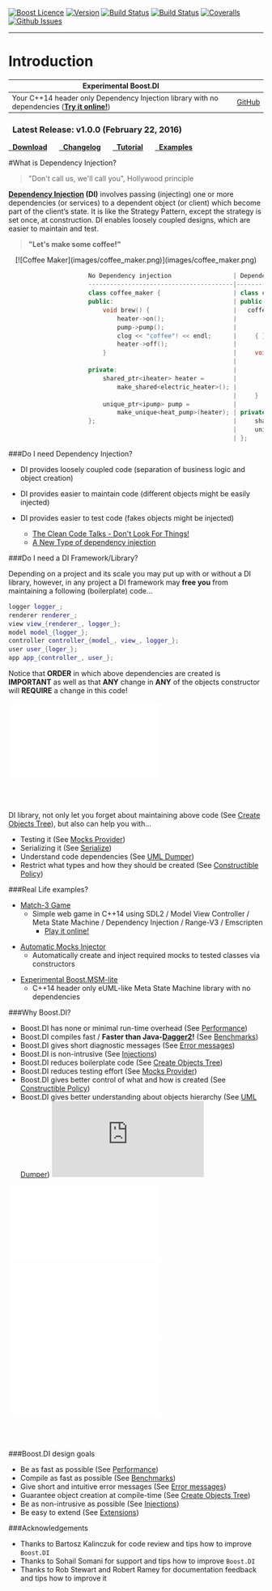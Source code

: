 <a href="http://www.boost.org/LICENSE_1_0.txt" target="_blank">![Boost Licence](http://img.shields.io/badge/license-boost-blue.svg)</a>
<a href="https://github.com/boost-experimental/di/releases" target="_blank">![Version](https://badge.fury.io/gh/boost-experimental%2Fdi.svg)</a>
<a href="https://travis-ci.org/boost-experimental/di" target="_blank">![Build Status](https://img.shields.io/travis/boost-experimental/di/cpp14.svg?label=linux/osx)</a>
<a href="https://ci.appveyor.com/project/krzysztof-jusiak/di" target="_blank">![Build Status](https://img.shields.io/appveyor/ci/krzysztof-jusiak/di/cpp14.svg?label=windows)</a>
<a href="https://coveralls.io/r/boost-experimental/di?branch=cpp14" target="_blank">![Coveralls](http://img.shields.io/coveralls/boost-experimental/di/cpp14.svg)</a>
<a href="http://github.com/boost-experimental/di/issues" target="_blank">![Github Issues](https://img.shields.io/github/issues/boost-experimental/di.svg)</a>

---------------------------------------

Introduction
============

| **Experimental Boost.DI** | |
| - | - |
| Your C++14 header only Dependency Injection library with no dependencies ([__Try it online!__](http://boost-experimental.github.io/di/try_it/index.html)) | <a class="github-button" href="https://github.com/boost-experimental/di" data-style="mega" data-count-href="/boost-experimental/di/stargazers" data-count-api="/repos/boost-experimental/di#stargazers_count" data-count-aria-label="# stargazers on GitHub" aria-label="Star boost-experimental/di on GitHub">GitHub</a> |

<div class="important">
<h3 class="wy-text-neutral"><span class="fa fa-info-circle wy-text-info"></span>&nbsp; Latest Release: <b>v1.0.0</b> (February 22, 2016)</h3>
<a href="../releases" class="btn btn-success" style="margin-bottom:8px;" role="button"><span class="fa fa-download"></span>&nbsp; <b>Download</b></a> &nbsp;&nbsp;&nbsp;&nbsp; <a href="CHANGELOG/index.html" class="btn btn-info" style="margin-bottom:8px;" role="button"><span class="fa fa-reorder"></span>&nbsp; <b>Changelog</b></a> &nbsp;&nbsp;&nbsp;&nbsp; <a href="tutorial/index.html" class="btn btn-warning" style="margin-bottom:8px;" role="button"><span class="fa fa-gear"></span>&nbsp; <b>Tutorial</b></a> &nbsp;&nbsp;&nbsp;&nbsp; <a href="examples/index.html" class="btn btn-danger" style="margin-bottom:8px;" role="button"><span class="fa fa-book"></span>&nbsp; <b>Examples</b></a>
</div>

#What is Dependency Injection?
> "Don't call us, we'll call you", Hollywood principle

**[Dependency Injection](http://www.youtube.com/watch?v=IKD2-MAkXyQ) (DI)** involves passing (injecting) one or more dependencies (or services) to a dependent object (or client) which become part of the client’s state.
It is like the Strategy Pattern, except the strategy is set once, at construction. DI enables loosely coupled designs, which are easier to maintain and test.

> **"Let's make some coffee!"**

<center>[![Coffee Maker](images/coffee_maker.png)](images/coffee_maker.png)</center>

```cpp
                      No Dependency injection                 | Dependency Injection
                      ----------------------------------------|-------------------------------------------
                      class coffee_maker {                    | class coffee_maker {
                      public:                                 | public:
                          void brew() {                       |   coffee_maker(shared_ptr<iheater> heater
                              heater->on();                   |              , unique_ptr<ipump> pump)
                              pump->pump();                   |         : heater(heater), pump(move(pump))
                              clog << "coffee"! << endl;      |     { }
                              heater->off();                  |
                          }                                   |     void brew() {
                                                              |         heater->on();
                      private:                                |         pump->pump();
                          shared_ptr<iheater> heater =        |         clog << "coffee!" << endl;
                              make_shared<electric_heater>(); |         heater->off();
                                                              |     }
                          unique_ptr<ipump> pump =            |
                              make_unique<heat_pump>(heater); | private:
                      };                                      |     shared_ptr<iheater> heater;
                                                              |     unique_ptr<ipump> pump;
                                                              | };
```

###Do I need Dependency Injection?

* DI provides loosely coupled code (separation of business logic and object creation)
* DI provides easier to maintain code (different objects might be easily injected)
* DI provides easier to test code (fakes objects might be injected)

    * [The Clean Code Talks - Don't Look For Things!](http://www.youtube.com/watch?v=RlfLCWKxHJ0)
    * [A New Type of dependency injection](http://www.youtube.com/watch?v=oK_XtfXPkqw)

###Do I need a DI Framework/Library?

Depending on a project and its scale you may put up with or without a DI library, however, in any project
a DI framework may **free you** from maintaining a following (boilerplate) code...

```cpp
logger logger_;
renderer renderer_;
view view_{renderer_, logger_};
model model_{logger_};
controller controller_{model_, view_, logger_};
user user_{loger_};
app app_{controller_, user_};
```
Notice that **ORDER** in which above dependencies are created is **IMPORTANT** as well as that
**ANY** change in **ANY** of the objects constructor will **REQUIRE** a change in this code!

![CPP(BTN)](Run_Motivation_Example|https://raw.githubusercontent.com/boost-experimental/di/cpp14/example/motivation.cpp)

<br /><br />

DI library, not only let you forget about maintaining above code (See [Create Objects Tree](tutorial.md#1-basic-create-objects-tree)),
but also can help you with...

* Testing it (See [Mocks Provider](extensions.md#mocks-provider))
* Serializing it (See [Serialize](extensions.md#serialize))
* Understand code dependencies (See [UML Dumper](extensions.md#uml-dumper))
* Restrict what types and how they should be created (See [Constructible Policy](user_guide.md#di_constructible))

###Real Life examples?

* [Match-3 Game](https://github.com/modern-cpp-examples/match3)
    * Simple web game in C++14 using SDL2 / Model View Controller / Meta State Machine / Dependency Injection / Range-V3 / Emscripten
        * [Play it online!](http://modern-cpp-examples.github.io/match3)

>

* [Automatic Mocks Injector](https://github.com/krzysztof-jusiak/mocks_injector)
    * Automatically create and inject required mocks to tested classes via constructors

>

* [Experimental Boost.MSM-lite](http://boost-experimental.github.io/msm-lite/)
    * C++14 header only eUML-like Meta State Machine library with no dependencies

###Why Boost.DI?

* Boost.DI has none or minimal run-time overhead (See [Performance](overview.md#performance))
* Boost.DI compiles fast / **Faster than Java-[Dagger2]!** (See [Benchmarks](overview.md#benchmarks))
* Boost.DI gives short diagnostic messages (See [Error messages](overview.md#error-messages))
* Boost.DI is non-intrusive (See [Injections](user_guide.md#injections))
* Boost.DI reduces boilerplate code (See [Create Objects Tree](tutorial.md#1-basic-create-objects-tree))
* Boost.DI reduces testing effort (See [Mocks Provider](extensions.md#mocks-provider))
* Boost.DI gives better control of what and how is created (See [Constructible Policy](user_guide.md#di_constructible))
* Boost.DI gives better understanding about objects hierarchy (See [UML Dumper](extensions.md#uml-dumper))
![CPP](https://raw.githubusercontent.com/boost-experimental/di/cpp14/example/hello_world.cpp)

![CPP(BTN)](Run_UML_Dumper_Extension|https://raw.githubusercontent.com/boost-experimental/di/cpp14/extension/policies/uml_dumper.cpp)
![CPP(BTN)](Run_XML_Injection_Extension|https://raw.githubusercontent.com/boost-experimental/di/cpp14/extension/injections/xml_injection.cpp)
![CPP(BTN)](Run_Constructible_Example|https://raw.githubusercontent.com/boost-experimental/di/cpp14/example/user_guide/policies_constructible_local.cpp)

<br /><br />

###Boost.DI design goals

* Be as fast as possible (See [Performance](overview.md#performance))
* Compile as fast as possible (See [Benchmarks](overview.md#benchmarks))
* Give short and intuitive error messages (See [Error messages](overview.md#error-messages))
* Guarantee object creation at compile-time (See [Create Objects Tree](tutorial.md#1-basic-create-objects-tree))
* Be as non-intrusive as possible (See [Injections](user_guide.md#injections))
* Be easy to extend (See [Extensions](extensions.md))

###Acknowledgements
* Thanks to Bartosz Kalinczuk for code review and tips how to improve `Boost.DI`
* Thanks to Sohail Somani for support and tips how to improve `Boost.DI`
* Thanks to Rob Stewart and Robert Ramey for documentation feedback and tips how to improve it

[Dagger2]: https://github.com/google/dagger
